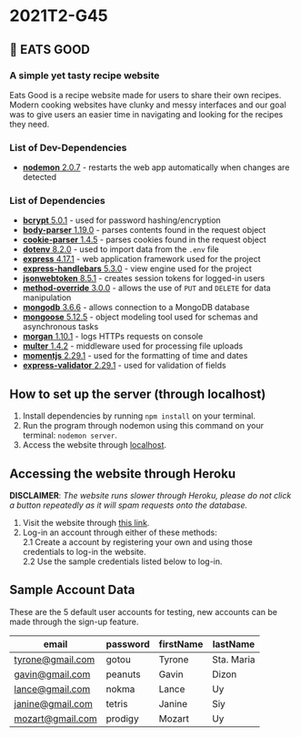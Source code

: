 # 2021T2-G45

## 🍏 EATS GOOD
### A simple yet tasty recipe website

Eats Good is a recipe website made for users to share their own recipes. Modern cooking websites have clunky and messy interfaces and our goal was to give users an easier time in navigating and looking for the recipes they need. 

### List of Dev-Dependencies
* [**nodemon** 2.0.7](https://www.npmjs.com/package/nodemon) - restarts the web app automatically when changes are detected <br />

### List of Dependencies
* [**bcrypt** 5.0.1](https://www.npmjs.com/package/bcrypt) - used for password hashing/encryption <br />
* [**body-parser** 1.19.0](https://www.npmjs.com/package/body-parser) -  parses contents found in the request object <br />
* [**cookie-parser** 1.4.5](https://www.npmjs.com/package/cookie-parser) - parses cookies found in the request object <br />
* [**dotenv** 8.2.0](https://www.npmjs.com/package/dotenv) - used to import data from the `.env` file<br />
* [**express** 4.17.1](https://www.npmjs.com/package/express) - web application framework used for the project <br />
* [**express-handlebars** 5.3.0](https://www.npmjs.com/package/express-handlebars) - view engine used for the project <br />
* [**jsonwebtoken** 8.5.1](https://www.npmjs.com/package/jsonwebtoken) - creates session tokens for logged-in users <br />
* [**method-override** 3.0.0](https://www.npmjs.com/package/method-override) - allows the use of `PUT` and `DELETE` for data manipulation <br />
* [**mongodb** 3.6.6](https://www.npmjs.com/package/mongodb) - allows connection to a MongoDB database <br />
* [**mongoose** 5.12.5](https://www.npmjs.com/package/mongoose) - object modeling tool used for schemas and asynchronous tasks <br />
* [**morgan** 1.10.1](https://www.npmjs.com/package/morgan) - logs HTTPs requests on console <br />
* [**multer** 1.4.2](https://www.npmjs.com/package/multer) - middleware used for processing file uploads <br />
* [**momentjs** 2.29.1](https://www.npmjs.com/package/moment) - used for the formatting of time and dates <br />
* [**express-validator** 2.29.1](https://www.npmjs.com/package/express-validator) - used for validation of fields <br />

## How to set up the server (through localhost)
1. Install dependencies by running `npm install` on your terminal.
2. Run the program through nodemon using this command on your terminal: `nodemon server`.
3. Access the website through [localhost](https://localhost:3000/).

## Accessing the website through Heroku<br />
**DISCLAIMER**: _The website runs slower through Heroku, please do not click_
_a button repeatedly as it will spam requests onto the database._
1. Visit the website through [this link](http://github.com).
2. Log-in an account through either of these methods:<br/>
        2.1 Create a account by registering your own and using those credentials to log-in the website.<br/>
        2.2 Use the sample credentials listed below to log-in.


## Sample Account Data
These are the 5 default user accounts for testing, new accounts can be made through the sign-up feature.

email | password | firstName | lastName 
------------ | ------------- | ------------- | -------------
tyrone@gmail.com | gotou | Tyrone | Sta. Maria
gavin@gmail.com | peanuts | Gavin | Dizon
lance@gmail.com | nokma | Lance | Uy
janine@gmail.com | tetris | Janine | Siy
mozart@gmail.com | prodigy | Mozart | Uy
## 
